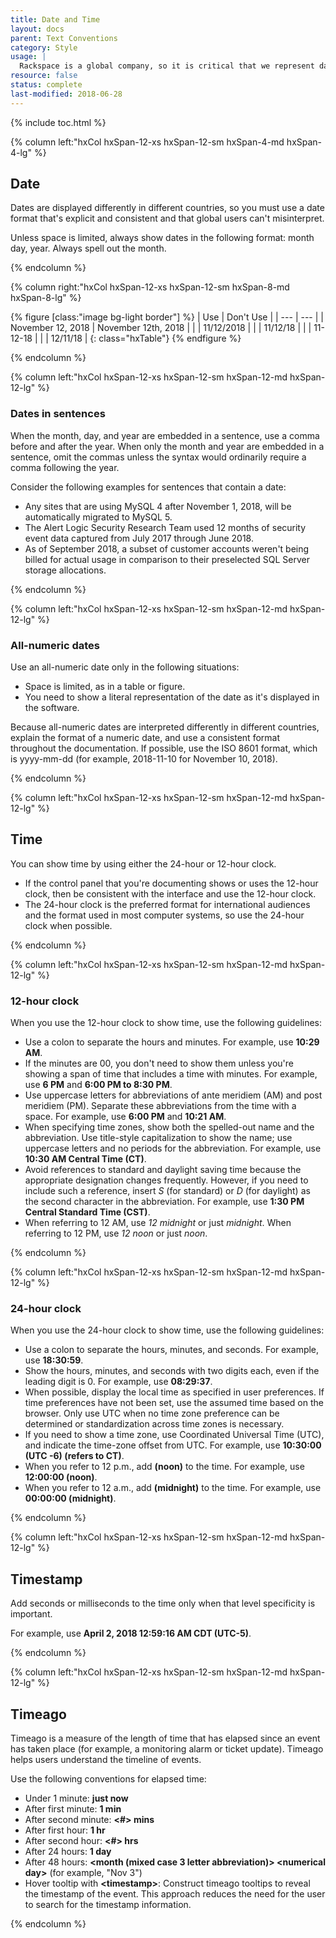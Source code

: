 ```yaml
---
title: Date and Time
layout: docs
parent: Text Conventions
category: Style
usage: |
  Rackspace is a global company, so it is critical that we represent date and time as clearly and consistently as possible to our customers.
resource: false
status: complete
last-modified: 2018-06-28
---
```


{% include toc.html %}

<section class="static-section"  markdown="1">

<div class="hxRow" markdown="1">

{% column left:"hxCol hxSpan-12-xs hxSpan-12-sm hxSpan-4-md hxSpan-4-lg" %}

## Date

Dates are displayed differently in different countries, so you must use a date format that's explicit and consistent and that global users can't misinterpret.

Unless space is limited, always show dates in the following format: month day, year. Always spell out the month.

{% endcolumn %}

{% column right:"hxCol hxSpan-12-xs hxSpan-12-sm hxSpan-8-md hxSpan-8-lg" %}

{% figure [class:"image bg-light border"] %}
| <hx-icon type="checkmark" class="good-idea"></hx-icon> Use | <hx-icon type="times" class="bad-idea"></hx-icon> Don't Use |
| --- | --- |
| November 12, 2018 | November 12th, 2018 |
|  | 11/12/2018 |
|  | 11/12/18 |
|  | 11-12-18 |
|  | 12/11/18 |
{: class="hxTable"}
{% endfigure %}

{% endcolumn %}
</div>

</section>

<section class="static-section"  markdown="1">

<div class="hxRow" markdown="1">

{% column left:"hxCol hxSpan-12-xs hxSpan-12-sm hxSpan-12-md hxSpan-12-lg" %}

### Dates in sentences

When the month, day, and year are embedded in a sentence, use a comma before and after the year. When only the month and year are embedded in a sentence, omit the commas unless the syntax would ordinarily require a comma following the year.

Consider the following examples for sentences that contain a date:

- Any sites that are using MySQL 4 after November 1, 2018, will be automatically migrated to MySQL 5.
- The Alert Logic Security Research Team used 12 months of security event data captured from July 2017 through June 2018.
- As of September 2018, a subset of customer accounts weren't being billed for actual usage in comparison to their preselected SQL Server storage allocations.

{% endcolumn %}

</div>

</section>

<section class="static-section"  markdown="1">

<div class="hxRow" markdown="1">

{% column left:"hxCol hxSpan-12-xs hxSpan-12-sm hxSpan-12-md hxSpan-12-lg" %}

### All-numeric dates

Use an all-numeric date only in the following situations:

- Space is limited, as in a table or figure.
- You need to show a literal representation of the date as it's displayed in the software.

Because all-numeric dates are interpreted differently in different countries, explain the format of a numeric date, and use a consistent format throughout the documentation. If possible, use the ISO 8601 format, which is yyyy-mm-dd (for example, 2018-11-10 for November 10, 2018).

{% endcolumn %}

</div>

</section>

<section class="static-section"  markdown="1">

<div class="hxRow" markdown="1">

{% column left:"hxCol hxSpan-12-xs hxSpan-12-sm hxSpan-12-md hxSpan-12-lg" %}

## Time

You can show time by using either the 24-hour or 12-hour clock.

- If the control panel that you're documenting shows or uses the 12-hour clock, then be consistent with the interface and use the 12-hour clock.
- The 24-hour clock is the preferred format for international audiences and the format used in most computer systems, so use the 24-hour clock when possible.

{% endcolumn %}

</div>

</section>

<section class="static-section"  markdown="1">

<div class="hxRow" markdown="1">

{% column left:"hxCol hxSpan-12-xs hxSpan-12-sm hxSpan-12-md hxSpan-12-lg" %}

### 12-hour clock

When you use the 12-hour clock to show time, use the following guidelines:

- Use a colon to separate the hours and minutes. For example, use **10:29 AM**.
- If the minutes are 00, you don't need to show them unless you're showing a span of time that includes a time with minutes. For example, use **6 PM** and **6:00 PM to 8:30 PM**.
- Use uppercase letters for abbreviations of ante meridiem (AM) and post meridiem (PM). Separate these abbreviations from the time with a space. For example, use **6:00 PM** and **10:21 AM**.
- When specifying time zones, show both the spelled-out name and the abbreviation. Use title-style capitalization to show the name; use uppercase letters and no periods for the abbreviation. For example, use **10:30 AM Central Time (CT)**.
- Avoid references to standard and daylight saving time because the appropriate designation changes frequently. However, if you need to include such a reference, insert *S* (for standard) or *D* (for daylight) as the second character in the abbreviation. For example, use **1:30 PM Central Standard Time (CST)**.
- When referring to 12 AM, use *12 midnight* or just *midnight*. When referring to 12 PM, use *12 noon* or just *noon*.

{% endcolumn %}

</div>

</section>

<section class="static-section"  markdown="1">

<div class="hxRow" markdown="1">

{% column left:"hxCol hxSpan-12-xs hxSpan-12-sm hxSpan-12-md hxSpan-12-lg" %}

### 24-hour clock

When you use the 24-hour clock to show time, use the following guidelines:

- Use a colon to separate the hours, minutes, and seconds. For example, use **18:30:59**.
- Show the hours, minutes, and seconds with two digits each, even if the leading digit is 0. For example, use **08:29:37**.
- When possible, display the local time as specified in user preferences. If time preferences have not been set, use the assumed time based on the browser. Only use UTC when no time zone preference can be determined or standardization across time zones is necessary.
- If you need to show a time zone, use Coordinated Universal Time (UTC), and indicate the time-zone offset from UTC. For example, use **10:30:00 (UTC -6) (refers to CT)**.
- When you refer to 12 p.m., add **(noon)** to the time. For example, use **12:00:00 (noon)**.
- When you refer to 12 a.m., add **(midnight)** to the time. For example, use **00:00:00 (midnight)**.

{% endcolumn %}

</div>

</section>

<section class="static-section">

<div class="hxRow" markdown="1">

{% column left:"hxCol hxSpan-12-xs hxSpan-12-sm hxSpan-12-md hxSpan-12-lg" %}

## Timestamp

Add seconds or milliseconds to the time only when that level specificity is important.

For example, use **April 2, 2018 12:59:16 AM CDT (UTC-5)**.

{% endcolumn %}

</div>

</section>

<section class="static-section"  markdown="1">

<div class="hxRow" markdown="1">

{% column left:"hxCol hxSpan-12-xs hxSpan-12-sm hxSpan-12-md hxSpan-12-lg" %}

## Timeago

Timeago is a measure of the length of time that has elapsed since an event has taken place (for
example, a monitoring alarm or ticket update). Timeago helps users understand the timeline of events.

Use the following conventions for elapsed time:

- Under 1 minute: **just now**
- After first minute: **1 min**
- After second minute: **\<#\> mins**
- After first hour: **1 hr**
- After second hour: **\<#\> hrs**
- After 24 hours: **1 day**
- After 48 hours: **\<month (mixed case 3 letter abbreviation)\> \<numerical day\>** (for example, "Nov 3")
- Hover tooltip with **\<timestamp\>**: Construct timeago tooltips to reveal the timestamp of the event. This approach reduces the need for the user to search for the timestamp information.

{% endcolumn %}

</div>

</section>
